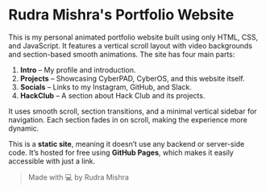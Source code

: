 # Rudra Mishra's Portfolio Website

This is my personal animated portfolio website built using only HTML, CSS, and JavaScript. It features a vertical scroll layout with video backgrounds and section-based smooth animations. The site has four main parts:

1. **Intro** – My profile and introduction.
2. **Projects** – Showcasing CyberPAD, CyberOS, and this website itself.
3. **Socials** – Links to my Instagram, GitHub, and Slack.
4. **HackClub** – A section about Hack Club and its projects.

It uses smooth scroll, section transitions, and a minimal vertical sidebar for navigation. Each section fades in on scroll, making the experience more dynamic.

This is a **static site**, meaning it doesn’t use any backend or server-side code. It’s hosted for free using **GitHub Pages**, which makes it easily accessible with just a link.

> Made with 💻 by Rudra Mishra

